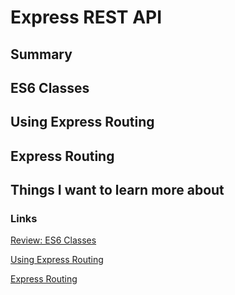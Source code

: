 # Express REST API

## Summary

## ES6 Classes

## Using Express Routing

## Express Routing

## Things I want to learn more about

### Links
[Review: ES6 Classes](https://developer.mozilla.org/en-US/docs/Web/JavaScript/Reference/Classes)

[Using Express Routing](https://expressjs.com/en/guide/routing.html)

[Express Routing](https://www.digitalocean.com/community/tutorials/learn-to-use-the-new-router-in-expressjs-4)


